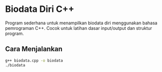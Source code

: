 # Biodata Diri C++

Program sederhana untuk menampilkan biodata diri menggunakan bahasa pemrograman C++. Cocok untuk latihan dasar input/output dan struktur program.

## Cara Menjalankan
```bash
g++ biodata.cpp -o biodata
./biodata
